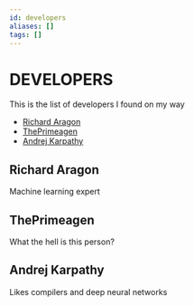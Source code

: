 ```yaml
---
id: developers
aliases: []
tags: []
---
```


# DEVELOPERS
This is the list of developers I found on my way

- [Richard Aragon](https://github.com/RichardAragon)
- [ThePrimeagen](https://github.com/ThePrimeagen)
- [Andrej Karpathy](https://github.com/karpathy)

## Richard Aragon

Machine learning expert

## ThePrimeagen

What the hell is this person?

## Andrej Karpathy 

Likes compilers and deep neural networks

